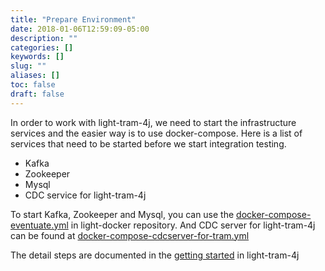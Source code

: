 ```yaml
---
title: "Prepare Environment"
date: 2018-01-06T12:59:09-05:00
description: ""
categories: []
keywords: []
slug: ""
aliases: []
toc: false
draft: false
---
```


In order to work with light-tram-4j, we need to start the infrastructure services and the easier
way is to use docker-compose. Here is a list of services that need to be started before we start
integration testing. 

* Kafka
* Zookeeper
* Mysql
* CDC service for light-tram-4j


To start Kafka, Zookeeper and Mysql, you can use the [docker-compose-eventuate.yml][] in light-docker
repository. And CDC server for light-tram-4j can be found at [docker-compose-cdcserver-for-tram.yml][] 

The detail steps are documented in the [getting started] in light-tram-4j

[docker-compose-eventuate.yml]: https://github.com/networknt/light-docker/blob/master/docker-compose-eventuate.yml
[docker-compose-cdcserver-for-tram.yml]: https://github.com/networknt/light-docker/blob/master/docker-compose-cdcserver-for-tram.yml
[getting started]: /getting-started/light-tram-4j/

